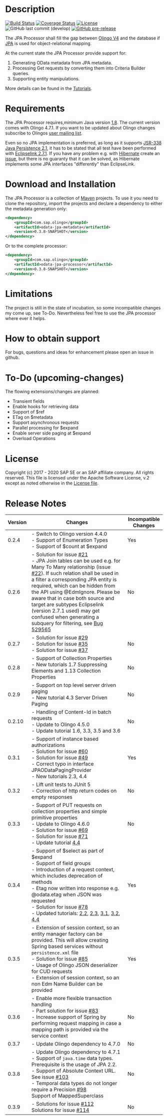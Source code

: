 # Description

[![Build Status](https://travis-ci.org/SAP/olingo-jpa-processor-v4.svg?branch=develop)](https://travis-ci.org/github/SAP/olingo-jpa-processor-v4)
[![Coverage Status](https://coveralls.io/repos/github/SAP/olingo-jpa-processor-v4/badge.svg?branch=develop)](https://coveralls.io/github/SAP/olingo-jpa-processor-v4?branch=develop)
[![License](https://img.shields.io/badge/license-Apache%202.0-blue.svg)](LICENSE.txt)
![GitHub last commit (develop)](https://img.shields.io/github/last-commit/SAP/OLINGO-JPA-PROCESSOR-V4/develop.svg)
[![GitHub pre-release](https://img.shields.io/github/release-pre/sap/olingo-jpa-processor-v4.svg?color=orange&label=pre-release)](https://github.com/SAP/olingo-jpa-processor-v4/releases/)

The JPA Processor shall fill the gap between [Olingo V4](https://olingo.apache.org/doc/odata4/index.html) and the database if [JPA](https://en.wikipedia.org/wiki/Java_Persistence_API) is used for object-relational mapping.

At the current state the JPA Processor provide support for:

1. Generating OData metadata from JPA metadata.
2. Processing Get requests by converting them into Criteria Builder queries.
3. Supporting entity manipulations.

More details can be found in the [Tutorials](/jpa-tutorial/Tutorials/Introduction/Introduction.md).

# Requirements
The JPA Processor requires,minimum Java version [1.8](http://www.oracle.com/technetwork/java/javase/downloads/jdk8-downloads-2133151.html). The current version comes with Olingo 4.7.1. If you want to be updated about Olingo changes subscribe to Olingos [user mailing list](user-subscribe@olingo.apache.org).

Even so no JPA implementation is preferred, as long as it supports [JSR-338 Java Persistence 2.1](https://jcp.org/en/jsr/detail?id=317), it has to be stated that all test have been performed with [Eclipselink 2.7.1](http://www.eclipse.org/eclipselink/). If you have any problem e.g. with [Hibernate](http://hibernate.org) create an [issue](https://github.com/SAP/olingo-jpa-processor-v4/issues), but there is no guaranty that it can be solved, as Hibernate implements some JPA interfaces "differently" than EclipseLink.

# Download and Installation
The JPA Processor is a collection of [Maven](https://maven.apache.org) projects. To use it you need to
clone the repository, import the projects and declare a dependency to either the metadata generation only:

```XML
<dependency>
    <groupId>com.sap.olingo</groupId>
    <artifactId>odata-jpa-metadata</artifactId>
    <version>0.3.8-SNAPSHOT</version>
</dependency>
```

Or to the complete processor:

```XML
<dependency>
    <groupId>com.sap.olingo</groupId>
    <artifactId>odata-jpa-processor</artifactId>
    <version>0.3.8-SNAPSHOT</version>
</dependency>
```

# Limitations
The project is still in the state of incubation, so some incompatible changes my come up, see To-Do. Nevertheless feel free to use the JPA processor where ever it helps.

# How to obtain support
For bugs, questions and ideas for enhancement please open an issue in github.

# To-Do (upcoming-changes)
The flowing extensions/changes are planned:

* Transient fields
* Enable hooks for retrieving data
* Support of $ref
* ETag on $metadata
* Support asynchronous requests
* Parallel processing for $expand
* Enable server side paging at $expand
* Overload Operations

# License
Copyright (c) 2017 - 2020 SAP SE or an SAP affiliate company. All rights reserved.
This file is licensed under the Apache Software License, v.2 except as noted otherwise in the [License file](/LICENSE.txt).

# Release Notes

|Version|Changes|Incompatible Changes|
|-- |-- |-- |
|0.2.4|- Switch to Olingo version 4.4.0<br> - Support of Enumeration Types<br>- Support of $count at $expand|Yes|
|0.2.6|- Solution for issue [#21](https://github.com/SAP/olingo-jpa-processor-v4/issues/21)<br> - JPA Join tables can be used e.g. for Many To Many relationship (issue [#22](https://github.com/SAP/olingo-jpa-processor-v4/issues/22)). If such relation shall be used in a filter a corresponding JPA entity is required, which can be hidden from the API using @EdmIgnore. Please be aware that in case both source and target are subtypes Eclipselink (version 2.7.1 used) may get confused when generating a subquery for filtering, see [Bug 529565](https://bugs.eclipse.org/bugs/show_bug.cgi?id=529565) | No|
|0.2.7|- Solution for issue [#29](https://github.com/SAP/olingo-jpa-processor-v4/issues/29)<br> - Solution for issue [#35](https://github.com/SAP/olingo-jpa-processor-v4/issues/35)<br> - Solution for issue [#37](https://github.com/SAP/olingo-jpa-processor-v4/issues/37)<br>|No|
|0.2.8|- Support of Collection Properties<br> - New tutorials 1.7 Suppressing Elements and 1.13 Collection Properties |No|
|0.2.9|- Support on top level server driven paging<br> - New tutorial 4.3 Server Driven Paging |No|  
|0.2.10|- Handling of Content-Id in batch requests<br> - Update to Olingo 4.5.0<br> - Update tutorial 1.6, 3.3, 3.5 and 3.6  |No|  
|0.3.1|- Support of instance based authorizations<br> - Solution for issue [#60](https://github.com/SAP/olingo-jpa-processor-v4/issues/60)<br> - Solution for issue [#49](https://github.com/SAP/olingo-jpa-processor-v4/issues/49)<br> - Correct typo in interface JPAODataPagingProvider <br> - New tutorials 2.3, 4.4  |Yes|
|0.3.2|- Lift unit tests to JUnit 5<br> - Correction of http return codes on empty responses |No|
|0.3.3|- Support of PUT requests on collection properties and simple primitive properties<br> - Update to Olingo 4.6.0 <br> - Solution for issue [#69](https://github.com/SAP/olingo-jpa-processor-v4/issues/69) <br> - Solution for issue [#71](https://github.com/SAP/olingo-jpa-processor-v4/issues/71)<br>- Update tutorial [4.4](jpa-tutorial/Tutorials/SpecialTopics/4-4-InstanceBasedAuthorizations.md)|No
|0.3.4|- Support of $select as part of $expand<br> - Support of field groups<br> - Introduction of a request context, which includes deprecation of methods <br> - Etag now written into response e.g. @odata.etag when JSON was requested<br> - Solution for issue [#78](https://github.com/SAP/olingo-jpa-processor-v4/issues/78) <br> - Updated tutorials: [2.2](jpa-tutorial/Tutorials/RetrieveData/2-2-RetrievingData.md), [2.3](jpa-tutorial/Tutorials/RetrieveData/2-3-UsingFunctions.md), [3.1](jpa-tutorial/Tutorials/ChangeData/3-1-Preparation.md), [3.2](jpa-tutorial/Tutorials/ChangeData/3-2-CreatingEntities.md),  [4.4](jpa-tutorial/Tutorials/SpecialTopics/4-4-InstanceBasedAuthorizations.md)  |Yes|
|0.3.5|- Extension of session context, so an entity manager factory can be provided. This will allow creating Spring based services without `persistence.xml` file <br> - Solution for issue [#85](https://github.com/SAP/olingo-jpa-processor-v4/issues/85)<br> - Usage of Olingo JSON deserializer for CUD requests<br> - Extension of session context, so an non Edm Name Builder can be provided|Yes|
|0.3.6|- Enable more flexible transaction handling<br> - Part solution for issue [#83](https://github.com/SAP/olingo-jpa-processor-v4/issues/83)<br> - Increase support of Spring by performing request mapping in case a mapping path is provided via the service context|No|
|0.3.7| - Update Olingo dependency to 4.7.0|No|
|0.3.8| - Update Olingo dependency to 4.7.1<br> - Support of  `java.time` data types. Prerequisite is the usage of JPA 2.2. <br> - Support of Absolute Context URL. See issue [#103](https://github.com/SAP/olingo-jpa-processor-v4/issues/103)<br> - Temporal data types do not longer require a Precision [#98](https://github.com/SAP/olingo-jpa-processor-v4/issues/98)<br>Support of MappedSuperclass|No|
|0.3.9| - Solutions for issue [#112](https://github.com/SAP/olingo-jpa-processor-v4/issues/112) <br> Solutions for issue [#114](https://github.com/SAP/olingo-jpa-processor-v4/issues/114)|No|

